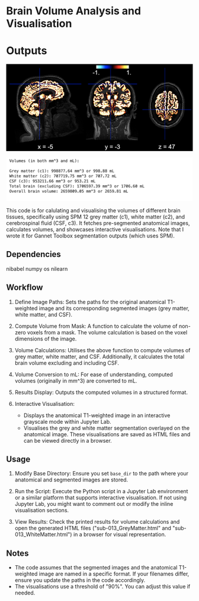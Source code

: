# Brain Volume Analysis and Visualisation

# Outputs
![Brain Volume Grey Matter Visualisation](BrainVol_grey_matter_vis_RC.png)

![Brain Volume Result Output](BrainVol_result_output.png)



This code is for calulating and visualising the volumes of different brain tissues, specifically using SPM 12 grey matter (c1), white matter (c2), and cerebrospinal fluid (CSF, c3). It fetches pre-segmented anatomical images, calculates volumes, and showcases interactive visualisations. Note that I wrote it for Gannet Toolbox segmentation outputs (which uses SPM). 


## Dependencies

nibabel
numpy
os
nilearn

## **Workflow**

1. Define Image Paths: Sets the paths for the original anatomical T1-weighted image and its corresponding segmented images (grey matter, white matter, and CSF).

2. Compute Volume from Mask: A function to calculate the volume of non-zero voxels from a mask. The volume calculation is based on the voxel dimensions of the image.

3. Volume Calculations: Utilises the above function to compute volumes of grey matter, white matter, and CSF. Additionally, it calculates the total brain volume excluding and including CSF.

4. Volume Conversion to mL: For ease of understanding, computed volumes (originally in mm^3) are converted to mL.

5. Results Display: Outputs the computed volumes in a structured format.

6. Interactive Visualisation: 
    - Displays the anatomical T1-weighted image in an interactive grayscale mode within Jupyter Lab.
    - Visualises the grey and white matter segmentation overlayed on the anatomical image. These visualisations are saved as HTML files and can be viewed directly in a browser.


## **Usage**

1. Modify Base Directory: Ensure you set `base_dir` to the path where your anatomical and segmented images are stored.

2. Run the Script: Execute the Python script in a Jupyter Lab environment or a similar platform that supports interactive visualisation. If not using Jupyter Lab, you might want to comment out or modify the inline visualisation sections.

3. View Results: Check the printed results for volume calculations and open the generated HTML files ("sub-013_GreyMatter.html" and "sub-013_WhiteMatter.html") in a browser for visual representation.


## **Notes**

- The code assumes that the segmented images and the anatomical T1-weighted image are named in a specific format. If your filenames differ, ensure you update the paths in the code accordingly.
- The visualisations use a threshold of "90%". You can adjust this value if needed.

